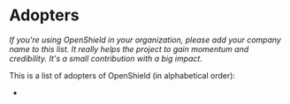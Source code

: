 # Adopters

_If you're using OpenShield in your organization, please add your company name to this list. It really helps the project to gain momentum and credibility. It's a small contribution with a big impact._

This is a list of adopters of OpenShield (in alphabetical order):

-